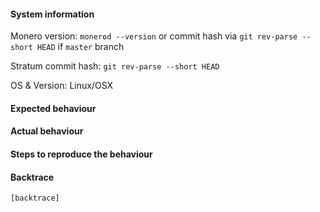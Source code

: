 #### System information

Monero version: `monerod --version` or commit hash via `git rev-parse --short HEAD` if `master` branch

Stratum commit hash: `git rev-parse --short HEAD`

OS & Version: Linux/OSX

#### Expected behaviour


#### Actual behaviour


#### Steps to reproduce the behaviour


#### Backtrace

````
[backtrace]
````
